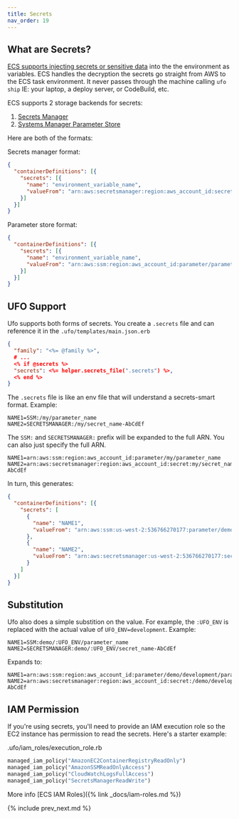 ```yaml
---
title: Secrets
nav_order: 19
---
```


## What are Secrets?

[ECS supports injecting secrets or sensitive data](https://docs.aws.amazon.com/AmazonECS/latest/developerguide/specifying-sensitive-data.html) into the the environment as variables.  ECS handles the decryption the secrets go straight from AWS to the ECS task environment. It never passes through the machine calling `ufo ship` IE: your laptop, a deploy server, or CodeBuild, etc.

ECS supports 2 storage backends for secrets:

1. [Secrets Manager](https://docs.aws.amazon.com/AmazonECS/latest/developerguide/specifying-sensitive-data-secrets.html#secrets-envvar)
2. [Systems Manager Parameter Store](https://docs.aws.amazon.com/AmazonECS/latest/developerguide/specifying-sensitive-data-parameters.html#secrets-envvar-parameters)

Here are both of the formats:

Secrets manager format:

```json
{
  "containerDefinitions": [{
    "secrets": [{
      "name": "environment_variable_name",
      "valueFrom": "arn:aws:secretsmanager:region:aws_account_id:secret:secret_name-AbCdEf"
    }]
  }]
}
```

Parameter store format:

```json
{
  "containerDefinitions": [{
    "secrets": [{
      "name": "environment_variable_name",
      "valueFrom": "arn:aws:ssm:region:aws_account_id:parameter/parameter_name"
    }]
  }]
}
```

## UFO Support

Ufo supports both forms of secrets. You create a `.secrets` file and can reference it in the `.ufo/templates/main.json.erb`

```json
{
  "family": "<%= @family %>",
  # ...
  <% if @secrets %>
  "secrets": <%= helper.secrets_file(".secrets") %>,
  <% end %>
}
```

The `.secrets` file is like an env file that will understand a secrets-smart format.  Example:

    NAME1=SSM:/my/parameter_name
    NAME2=SECRETSMANAGER:/my/secret_name-AbCdEf

The `SSM:` and `SECRETSMANAGER:` prefix will be expanded to the full ARN. You can also just specify the full ARN.

    NAME1=arn:aws:ssm:region:aws_account_id:parameter/my/parameter_name
    NAME2=arn:aws:secretsmanager:region:aws_account_id:secret:my/secret_name-AbCdEf

In turn, this generates:

```json
{
  "containerDefinitions": [{
    "secrets": [
      {
        "name": "NAME1",
        "valueFrom": "arn:aws:ssm:us-west-2:536766270177:parameter/demo/development/foo"
      },
      {
        "name": "NAME2",
        "valueFrom": "arn:aws:secretsmanager:us-west-2:536766270177:secret:/demo/development/my-secret-test-qRoJel"
      }
    ]
  }]
}
```

## Substitution

Ufo also does a simple substition on the value. For example, the `:UFO_ENV` is replaced with the actual value of `UFO_ENV=development`. Example:

    NAME1=SSM:demo/:UFO_ENV/parameter_name
    NAME2=SECRETSMANAGER:demo/:UFO_ENV/secret_name-AbCdEf

Expands to:

    NAME1=arn:aws:ssm:region:aws_account_id:parameter/demo/development/parameter_name
    NAME2=arn:aws:secretsmanager:region:aws_account_id:secret:/demo/development/secret_name-AbCdEf

## IAM Permission

If you're using secrets, you'll need to provide an IAM execution role so the EC2 instance has permission to read the secrets. Here's a starter example:

.ufo/iam_roles/execution_role.rb

```ruby
managed_iam_policy("AmazonEC2ContainerRegistryReadOnly")
managed_iam_policy("AmazonSSMReadOnlyAccess")
managed_iam_policy("CloudWatchLogsFullAccess")
managed_iam_policy("SecretsManagerReadWrite")
```

More info [ECS IAM Roles]({% link _docs/iam-roles.md %})

{% include prev_next.md %}
